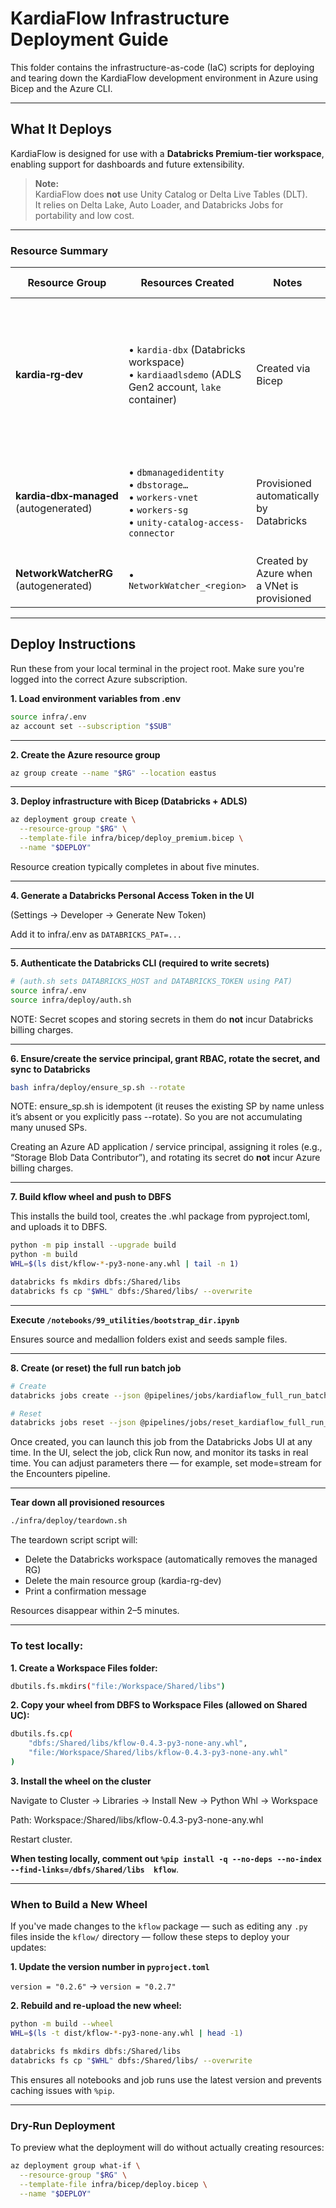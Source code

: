 # KardiaFlow Infrastructure Deployment Guide

This folder contains the infrastructure-as-code (IaC) scripts for deploying and tearing down the KardiaFlow development environment in Azure using Bicep and the Azure CLI.

---

## What It Deploys

KardiaFlow is designed for use with a **Databricks Premium-tier workspace**, enabling support for dashboards and future extensibility.

> **Note:**  
> KardiaFlow does **not** use Unity Catalog or Delta Live Tables (DLT).  
> It relies on Delta Lake, Auto Loader, and Databricks Jobs for portability and low cost.

---

### Resource Summary

| Resource Group                     | Resources Created                                                                                                   | Notes                                                                                     | Cost Guidance                                                                                                   |
|-----------------------------------|---------------------------------------------------------------------------------------------------------------------|-------------------------------------------------------------------------------------------|-----------------------------------------------------------------------------------------------------------------|
| **kardia‑rg‑dev**                 | • `kardia‑dbx` (Databricks workspace)<br>• `kardiaadlsdemo` (ADLS Gen2 account, `lake` container)                   | Created via Bicep                                                                         | • Workspace control-plane is free while clusters are off<br>• Storage billed by usage (LRS hot tier) |
| **kardia‑dbx‑managed** (autogenerated) | • `dbmanagedidentity`<br>• `dbstorage…`<br>• `workers‑vnet`<br>• `workers‑sg`<br>• `unity-catalog-access-connector` | Provisioned automatically by Databricks                                                  | • All resources are free except `dbstorage` (minimal DBFS usage)                                               |
| **NetworkWatcherRG** (autogenerated)   | • `NetworkWatcher_<region>`                                                                                         | Created by Azure when a VNet is provisioned                                              | Free                                                                                                            |

---

## Deploy Instructions

Run these from your local terminal in the project root. Make sure you're logged into the correct Azure subscription.

**1. Load environment variables from .env**

```bash
source infra/.env
az account set --subscription "$SUB"
```

---

**2. Create the Azure resource group**

```bash
az group create --name "$RG" --location eastus
```

---

**3. Deploy infrastructure with Bicep (Databricks + ADLS)**

```bash
az deployment group create \
  --resource-group "$RG" \
  --template-file infra/bicep/deploy_premium.bicep \
  --name "$DEPLOY"
```

Resource creation typically completes in about five minutes.

---

**4. Generate a Databricks Personal Access Token in the UI**

(Settings → Developer → Generate New Token)

Add it to infra/.env as ```DATABRICKS_PAT=...```

---

**5. Authenticate the Databricks CLI (required to write secrets)**

```bash
# (auth.sh sets DATABRICKS_HOST and DATABRICKS_TOKEN using PAT)
source infra/.env
source infra/deploy/auth.sh
```

NOTE: Secret scopes and storing secrets in them do **not** incur Databricks billing charges.

---

**6. Ensure/create the service principal, grant RBAC, rotate the secret, and sync to Databricks**

```bash
bash infra/deploy/ensure_sp.sh --rotate
```

NOTE:
ensure_sp.sh is idempotent (it reuses the existing SP by name unless it’s absent
or you explicitly pass --rotate). So you are not accumulating many unused SPs.

Creating an Azure AD application / service principal, assigning it roles
(e.g., “Storage Blob Data Contributor”), and rotating its secret do **not** incur
Azure billing charges.

---

**7. Build kflow wheel and push to DBFS**

This installs the build tool, creates the .whl package from pyproject.toml, and uploads it to DBFS.

```bash
python -m pip install --upgrade build
python -m build
WHL=$(ls dist/kflow-*-py3-none-any.whl | tail -n 1)

databricks fs mkdirs dbfs:/Shared/libs
databricks fs cp "$WHL" dbfs:/Shared/libs/ --overwrite
```

---

**Execute `/notebooks/99_utilities/bootstrap_dir.ipynb`**

Ensures source and medallion folders exist and seeds sample files.

---

**8. Create (or reset) the full run batch job**

```bash
# Create
databricks jobs create --json @pipelines/jobs/kardiaflow_full_run_batch.json
```

```bash
# Reset
databricks jobs reset --json @pipelines/jobs/reset_kardiaflow_full_run_batch.json
```

Once created, you can launch this job from the Databricks Jobs UI at any time. In the UI, select the job, click Run now, and monitor its tasks in real time. You can adjust parameters there — for example, set mode=stream for the Encounters pipeline.

---

**Tear down all provisioned resources**

```bash
./infra/deploy/teardown.sh
```

The teardown script script will:

- Delete the Databricks workspace (automatically removes the managed RG)
- Delete the main resource group (kardia-rg-dev)
- Print a confirmation message

Resources disappear within 2–5 minutes.

---

### To test locally:

**1. Create a Workspace Files folder:**

```bash
dbutils.fs.mkdirs("file:/Workspace/Shared/libs")
```

**2. Copy your wheel from DBFS to Workspace Files (allowed on Shared UC):**

```bash
dbutils.fs.cp(
    "dbfs:/Shared/libs/kflow-0.4.3-py3-none-any.whl",
    "file:/Workspace/Shared/libs/kflow-0.4.3-py3-none-any.whl"
)
```

**3. Install the wheel on the cluster**

Navigate to Cluster → Libraries → Install New → Python Whl → Workspace

Path: Workspace:/Shared/libs/kflow-0.4.3-py3-none-any.whl

Restart cluster.

**When testing locally, comment out `%pip install -q --no-deps --no-index --find-links=/dbfs/Shared/libs 
kflow`**.

---

### When to Build a New Wheel

If you've made changes to the `kflow` package — such as editing any `.py` files inside the `kflow/` directory — 
follow these steps to deploy your updates:

**1. Update the version number in `pyproject.toml`**

`version = "0.2.6"` → `version = "0.2.7"`

**2. Rebuild and re-upload the new wheel:**

```bash
python -m build --wheel
WHL=$(ls -t dist/kflow-*-py3-none-any.whl | head -1)

databricks fs mkdirs dbfs:/Shared/libs
databricks fs cp "$WHL" dbfs:/Shared/libs/ --overwrite
```

This ensures all notebooks and job runs use the latest version and prevents caching issues with `%pip`.

---

### Dry-Run Deployment

To preview what the deployment will do without actually creating resources:

```bash
az deployment group what-if \
  --resource-group "$RG" \
  --template-file infra/bicep/deploy.bicep \
  --name "$DEPLOY"
```
